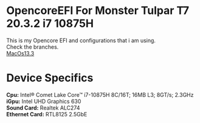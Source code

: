 # OpencoreEFI For Monster Tulpar T7 20.3.2 i7 10875H
This is my Opencore EFI and configurations that i am using.  
Check the branches.  
[MacOs13.3](https://github.com/Sonderman/OpencoreEFI-Monster_t7_20.3.2/tree/MacOs13.3 "MacOs13.3")

# **Device Specifics**
**Cpu:** Intel® Comet Lake Core™ i7-10875H 8C/16T; 16MB L3; 8GT/s; 2.3GHz   
**iGpu:** Intel UHD Graphics 630   
**Sound Card:** Realtek ALC274  
**Ethernet Card:** RTL8125 2.5GbE
